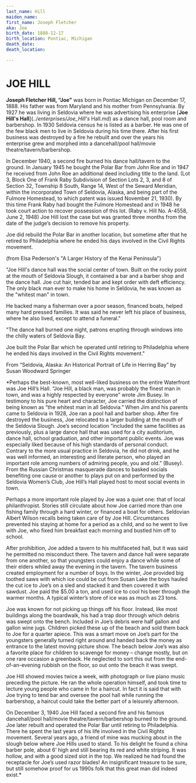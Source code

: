 ```yaml
---
last_name: Hill
maiden_name: 
first_name: Joseph Fletcher
aka: Joe
birth_date: 1888-12-17
birth_location: Pontiac, Michigan
death_date: 
death_location: 

---
```


# JOE HILL

**Joseph Fletcher Hill, “Joe”** was born in Pontiac Michigan on December 17, 1888. His father was from Maryland and his mother from Pennsylvania. By 1927 he was living in Seldovia where he was advertising his enterprise [**Joe Hill's Hall**](../_enterprises/Joe_Hill's_ Hall.md) as a dance hall, pool room and barbershop.  In 1930 Seldovia census he is listed as a barber. He was one of the few black men to live in Seldovia during his time there. After his first business was destroyed by a fire he rebuilt and over the years his enterprise grew and morphed into a dancehall/pool hall/movie theatre/tavern/barbershop. 

In December 1940, a second fire burned his dance hall/tavern to the ground.  In January 1945 he bought the Polar Bar from John Roe and in 1947 he received from John Roe an additional deed including title to the land.  (Lot 3, Block One of Frank Raby Subdivision of Section Lots 2, 3, and 8 of Section 32, Township 8 South, Range 14, West of the Seward Meridian, within the incorporated Town of Seldovia, Alaska, and being part of the Fulmore Homestead, to which patent was issued November 21, 1930). By this time Frank Raby had bought the Fulmore Homestead and in 1948 he took court action to recover possession of this lot. (Raby v. Hill No. A-4558, June 2, 1948) Joe Hill lost the case but was granted three months from the date of the judge’s decision to remove his property. 

Joe did rebuild the Polar Bar in another location, but sometime after that he retired to Philadelphia where he ended his days involved in the Civil Rights movement.


(from Elsa Pederson's "A Larger History of the Kenai Peninsula") 

"Joe Hill's dance hall was the social center of town. Built on the rocky point at the mouth of Seldovia Slough, it contained a bar and a barber shop and the dance hall. Joe cut hair, tended bar and kept order with deft efficiency. The only black man ever to make his home in Seldovia, he was known as the "whitest man" in town. 

He backed many a fisherman over a poor season, financed boats, helped many hard pressed families. It was said he never left his place of business, where he also lived, except to attend a funeral." 

"The dance hall burned one night, patrons erupting through windows into the chilly waters of Seldovia Bay. 

Joe built the Polar Bar which he operated until retiring to Philadelphia where he ended his days involved in the Civil Rights movement." 

From “Seldovia, Alaska: An Historical Portrait of Life in Herring Bay” by Susan Woodward Springer 

*Perhaps the best-known, most well-liked business on the entire Waterfront was Joe Hill’s Hall.  “Joe Hill, a black man, was probably the finest man in town, and was a highly respected by everyone”  wrote Jim Busey.  In testimony to his pure heart and character, Joe carried the distinction of being known as “the whitest man in all Seldovia.”
When Jim and his parents came to Seldovia in 1928, Joe ran a pool hall and barber shop.  After fire destroyed the business, Joe relocated to a larger building at the mouth of the Seldovia Slough.  Joe’s second location “included the same facilities as previously, plus a large dance hall that was used for a city auditorium, dance hall, school graduation, and other important public events.  Joe was especially liked because of his high standards of personal conduct.  Contrary to the more usual practice in Seldovia, he did not drink, and he was well informed, an interesting and literate person, who played an important role among numbers of admiring people, you and old.” (Busey). From the Russian Christmas masquerade dances to basked socials benefiting one cause or another to plays put on and performed by the Seldovia Women’s Club, Joe Hill’s Hall played host to most social events in town.

Perhaps a more important role played by Joe was a quiet one: that of local philanthropist.  Stories still circulate about how Joe carried more than one fishing family through a hard winter, or financed a boat for others.  Seldovian Albert Wilson recalls being taken care of by Joe Hill.  Circumstances prevented his staying at home for a period as a child, and so he went to live with Joe, who fixed him breakfast each morning and bustled him off to school.

After prohibition, Joe added a tavern to his multifaceted hall, but it was said he permitted no misconduct there.  The tavern and dance hall were separate from one another, so that youngsters could enjoy a dance while some of their elders whiled away the evening in the tavern.  The tavern business created employment for a number of boys.  In the winter, Joe provided big toothed saws with which ice could be cut from Susan Lake the boys hauled the cut ice to Joe’s on a sled and stacked it and then covered it with sawdust.  Joe paid the $5.00 a ton, and used ice to cool his beer through the warmer months.  A typical winter’s store of ice was as much as 23 tons.

Joe was known for not picking up things off his floor.  Instead, like most buildings along the boardwalk, his had a trap door through which debris was swept onto the bench.  Included in Joe’s debris were half gallon and gallon wine jugs.  Children picked these up of the beach and sold them back to Joe for a quarter apiece.  This was a smart move on Joe’s part for the youngsters generally turned right around and handed back the money as entrance to the latest moving picture show.  The beach below Joe’s was also a favorite place for children to scavenge for money – change mostly, but on one rare occasion a greenback.  He neglected to sort this out from the end-of-an-evening rubbish on the floor, so out onto the beach it was swept.

Joe Hill showed movies twice a week, with photograph or live piano music preceding the picture.  He ran the whole operation himself, and took time to lecture young people who came in for a haircut.  In fact it is said that with Joe trying to tend bar and oversee the pool hall while running the barbershop, a haircut could take the better part of a leisurely afternoon.

On December 3, 1940 Joe Hill faced a second fire and his famous dancehall/pool hall/movie theatre/tavern/barbershop burned to the ground.  Joe later rebuilt and operated the Polar Bar until retiring to Philadelphia.  There he spent the last years of his life involved in the Civil Rights movement.
Several years ago, a friend of mine was mucking about in the slough below where Joe Hills used to stand.  To his delight he found a china barber pole, about 6’ high and still bearing its red and white striping.  It was hollow, and with a good sized slot in the top.  We realized he had found the receptacle for Joe’s used razor blades!  An insignificant treasure to be sure, but still somehow proof for us 1990s folk that this great man did indeed exist.*
 

